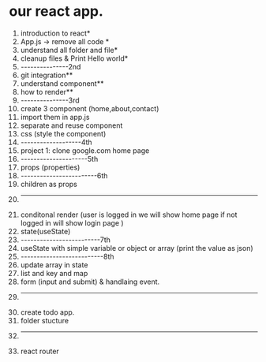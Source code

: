 # our react app.

1. introduction to react*
1. App.js -> remove all code *
1. understand all folder and file*
1. cleanup files & Print Hello world*
1. ---------------2nd
1. git integration**
1. understand component**
1. how to render**
1. ---------------3rd
1. create 3 component (home,about,contact)
1. import them in app.js
1. separate and reuse component
1. css (style the component)
1. -------------------4th
1. project 1: clone google.com home page
1. ---------------------5th
1. props (properties)
1. ------------------------6th
1. children as props
1. ------------------------
1. conditonal render (user is logged in we will show home page if not logged in will show login page )
1. state(useState)
1. -------------------------7th
1. useState with simple variable or object or array (print the value as json)
1. --------------------------8th
1. update array in state
1. list and key and map
1. form (input and submit) & handlaing event.
1. ---------------------------
1. create todo app.
1. folder stucture
1. ---------------------------
1. react router